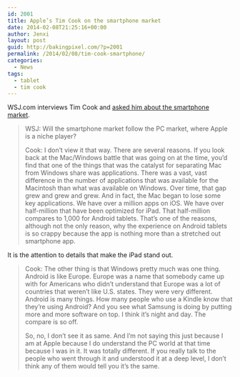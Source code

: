 ```yaml
---
id: 2001
title: Apple’s Tim Cook on the smartphone market
date: 2014-02-08T21:25:16+00:00
author: Jenxi
layout: post
guid: http://bakingpixel.com/?p=2001
permalink: /2014/02/08/tim-cook-smartphone/
categories:
  - News
tags:
  - tablet
  - tim cook
---
```

WSJ.com interviews Tim Cook and [asked him about the smartphone market](http://blogs.wsj.com/digits/2014/02/07/apple-still-a-growth-company-cook-says-in-journal-interview/).

> WSJ: Will the smartphone market follow the PC market, where Apple is a niche player?
> 
> Cook: I don’t view it that way. There are several reasons. If you look back at the Mac/Windows battle that was going on at the time, you’d find that one of the things that was the catalyst for separating Mac from Windows share was applications. There was a vast, vast difference in the number of applications that was available for the Macintosh than what was available on Windows. Over time, that gap grew and grew and grew. And in fact, the Mac began to lose some key applications. We have over a million apps on iOS. We have over half-million that have been optimized for iPad. That half-million compares to 1,000 for Android tablets. That’s one of the reasons, although not the only reason, why the experience on Android tablets is so crappy because the app is nothing more than a stretched out smartphone app. 

It is the attention to details that make the iPad stand out.

> Cook: The other thing is that Windows pretty much was one thing. Android is like Europe. Europe was a name that somebody came up with for Americans who didn’t understand that Europe was a lot of countries that weren’t like U.S. states. They were very different. Android is many things. How many people who use a Kindle know that they’re using Android? And you see what Samsung is doing by putting more and more software on top. I think it’s night and day. The compare is so off.
> 
> So, no, I don’t see it as same. And I’m not saying this just because I am at Apple because I do understand the PC world at that time because I was in it. It was totally different. If you really talk to the people who went through it and understood it at a deep level, I don’t think any of them would tell you it’s the same.